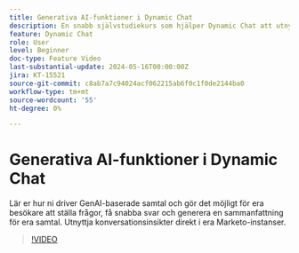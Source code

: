 ```yaml
---
title: Generativa AI-funktioner i Dynamic Chat
description: En snabb självstudiekurs som hjälper Dynamic Chat att utnyttja GenAI-baserade funktioner
feature: Dynamic Chat
role: User
level: Beginner
doc-type: Feature Video
last-substantial-update: 2024-05-16T00:00:00Z
jira: KT-15521
source-git-commit: c8ab7a7c94024acf062215ab6f0c1f0de2144ba0
workflow-type: tm+mt
source-wordcount: '55'
ht-degree: 0%

---
```



# Generativa AI-funktioner i Dynamic Chat

Lär er hur ni driver GenAI-baserade samtal och gör det möjligt för era besökare att ställa frågor, få snabba svar och generera en sammanfattning för era samtal. Utnyttja konversationsinsikter direkt i era Marketo-instanser.

>[!VIDEO](https://video.tv.adobe.com/v/3429153/?learn=on)
